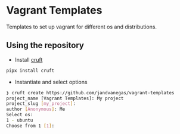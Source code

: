 # Vagrant Templates

Templates to set up vagrant for different os and distributions.

## Using the repository

- Install [cruft](https://pypi.org/project/cruft/)
```bash
pipx install cruft
```
- Instantiate and select options

```bash
❯ cruft create https://github.com/jandvanegas/vagrant-templates
project_name [Vagrant Templates]: My project     
project_slug [my_project]: 
author [Anonymous]: Me
Select os:
1 - ubuntu
Choose from 1 [1]: 
```